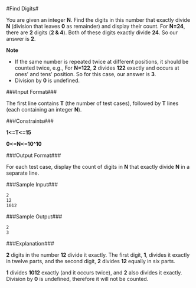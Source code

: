 #Find Digits#

You are given an integer **N**. Find the digits in this number that exactly divide **N** (division that leaves **0** as remainder) and display their count. For **N=24**, there are **2** digits (**2 & 4**). Both of these digits exactly divide **24**. So our answer is **2**.

**Note**

- If the same number is repeated twice at different positions, it should be counted twice, e.g., For **N=122**, **2** divides **122** exactly and occurs at ones' and tens' position. So for this case, our answer is **3**.
- Division by **0** is undefined.

###Input Format###

The first line contains **T** (the number of test cases), followed by **T** lines (each containing an integer **N**).

###Constraints###
 
**1<=T<=15**
 
**0<=N<=10^10**

###Output Format###

For each test case, display the count of digits in **N** that exactly divide **N** in a separate line.

###Sample Input###

    2
    12
    1012

###Sample Output###

    2
    3

###Explanation###

**2** digits in the number **12** divide it exactly. The first digit, **1**, divides it exactly in twelve parts, and the second digit, **2** divides **12** equally in six parts.

**1** divides **1012** exactly (and it occurs twice), and **2** also divides it exactly. Division by **0** is undefined, therefore it will not be counted.
